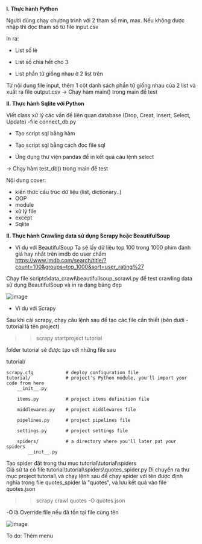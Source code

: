 **I. Thực hành Python**

Người dùng chạy chương trình với 2 tham số min, max. Nếu không được nhập thì đọc tham số từ file input.csv

In ra:

 - List số lẻ
 
 - List số chia hết cho 3
 
 - List phần tử giống nhau ở 2 list trên
 
Từ nội dung file input, thêm 1 cột danh sách phần tử giống nhau của 2 list và xuất ra file output.csv
-> Chạy hàm main() trong main để test


**II. Thực hành Sqlite với Python**

Viết class xử lý các vấn đề liên quan database (Drop, Creat, Insert, Select, Update) -file connect_db.py

 - Tạo script sql bằng hàm
 
 - Tạo script sql bằng cách đọc file sql
 
 - Ứng dụng thư viện pandas để in kết quả câu lệnh select
 
-> Chạy hàm test_db() trong main để test

 Nội dung cover:
*  kiến thức cấu trúc dữ liệu (list, dictionary..)
*  OOP
*  module
*  xử lý file
*  except
*  Sqlite

**II. Thực hành Crawling data sử dụng Scrapy hoặc BeautifulSoup**
+ Ví dụ với BeautifulSoup
Ta sẽ lấy dữ liệu top 100 trong 1000 phim đánh giá hay nhất trên imdb do user chấm
https://www.imdb.com/search/title/?count=100&groups=top_1000&sort=user_rating%27

Chạy file scripts\data_crawl\beautifullsoup_scrawl.py để test crawling data sử dụng BeautifulSoup và in ra dạng bảng đẹp
 
![image](https://user-images.githubusercontent.com/29324233/137620346-74e98eaf-4c07-4370-84df-0d4d2e0a8b89.png)


+ Ví dụ với Scrapy

Sau khi cài scrapy, chạy câu lệnh sau để tạo các file cần thiết (bên dưới - tutorial là tên project)
>> scrapy startproject tutorial

folder tutorial sẽ được tạo với những file sau


tutorial/

    scrapy.cfg            # deploy configuration file
    tutorial/             # project's Python module, you'll import your code from here
        __init__.py

        items.py          # project items definition file

        middlewares.py    # project middlewares file

        pipelines.py      # project pipelines file

        settings.py       # project settings file

        spiders/          # a directory where you'll later put your spiders
            __init__.py
Tạo spider đặt trong thư mục tutorial\tutorial\spiders\
Giả sử ta có file tutorial\tutorial\spiders\quotes_spider.py
Di chuyển ra thư mục project tutorial\ và chạy lệnh sau để chạy spider với tên được định nghĩa trong file quotes_spider là "quotes", và lưu kết quả vào file quotes.json
>> scrapy crawl quotes -O quotes.json

-O là Override file nếu đã tồn tại file cùng tên

![image](https://user-images.githubusercontent.com/29324233/137621341-47f8e521-1146-41cf-98cc-1693705f2b43.png)


To do:
Thêm menu
